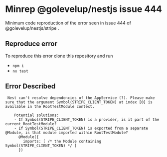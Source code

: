 # Minrep @golevelup/nestjs issue 444

Minimum code reproduction of the error seen in issue 444 of @golevelup/nestjs/stripe .

## Reproduce error

To reproduce this error clone this repository and run

* `npm i`
* `nx test`

## Error Described

```
 Nest can't resolve dependencies of the AppService (?). Please make sure that the argument Symbol(STRIPE_CLIENT_TOKEN) at index [0] is available in the RootTestModule context.

    Potential solutions:
    - If Symbol(STRIPE_CLIENT_TOKEN) is a provider, is it part of the current RootTestModule?
    - If Symbol(STRIPE_CLIENT_TOKEN) is exported from a separate @Module, is that module imported within RootTestModule?
      @Module({
        imports: [ /* the Module containing Symbol(STRIPE_CLIENT_TOKEN) */ ]
      })
```
